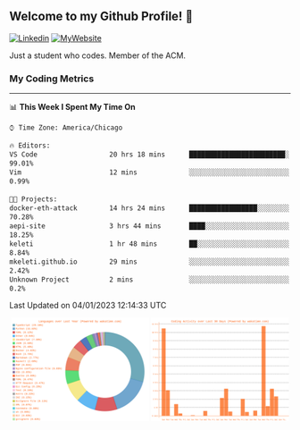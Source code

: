 ## Welcome to my Github Profile! 👋

[![Linkedin](https://img.shields.io/badge/LinkedIn-0077B5?style=for-the-badge&logo=linkedin&logoColor=white)](https://www.linkedin.com/in/mkeleti)   [![MyWebsite](https://img.shields.io/badge/website-000000?style=for-the-badge&logo=About.me&logoColor=white)](https://mkeleti.com)

Just a student who codes. Member of the ACM.

### My Coding Metrics

---

<!--START_SECTION:waka-->
📊 **This Week I Spent My Time On** 

```text
⌚︎ Time Zone: America/Chicago

🔥 Editors: 
VS Code                  20 hrs 18 mins      ████████████████████████░   99.01% 
Vim                      12 mins             ░░░░░░░░░░░░░░░░░░░░░░░░░   0.99%

🐱‍💻 Projects: 
docker-eth-attack        14 hrs 24 mins      █████████████████░░░░░░░░   70.28% 
aepi-site                3 hrs 44 mins       ████░░░░░░░░░░░░░░░░░░░░░   18.25% 
keleti                   1 hr 48 mins        ██░░░░░░░░░░░░░░░░░░░░░░░   8.84% 
mkeleti.github.io        29 mins             ░░░░░░░░░░░░░░░░░░░░░░░░░   2.42% 
Unknown Project          2 mins              ░░░░░░░░░░░░░░░░░░░░░░░░░   0.2%

```


 Last Updated on 04/01/2023 12:14:33 UTC
<!--END_SECTION:waka-->

<p align="center" >
<img width="49%" alt="My most used Languages" src="assets/waka-langs.svg"/>
<img width="49%" alt="My activity over last month" src="assets/waka-activs.svg"/>
</p>
